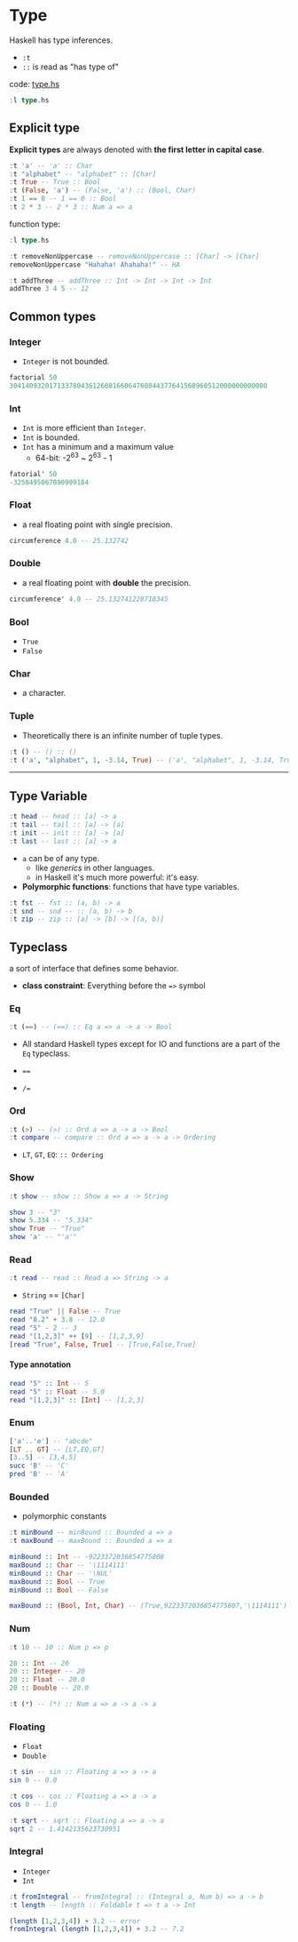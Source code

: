 # Type

Haskell has type inferences.

- `:t`
- `::` is read as "has type of"

code: [type.hs](../src/basic/type.hs)

```hs
:l type.hs
```

## Explicit type

**Explicit types** are always denoted with **the first letter in capital case**.

```hs
:t 'a' -- 'a' :: Char
:t "alphabet" -- "alphabet" :: [Char]
:t True -- True :: Bool
:t (False, 'a') -- (False, 'a') :: (Bool, Char)
:t 1 == 0 -- 1 == 0 :: Bool
:t 2 * 3 -- 2 * 3 :: Num a => a
```

function type:

```hs
:l type.hs

:t removeNonUppercase -- removeNonUppercase :: [Char] -> [Char]
removeNonUppercase "Hahaha! Ahahaha!" -- HA

:t addThree -- addThree :: Int -> Int -> Int -> Int
addThree 3 4 5 -- 12
```

## Common types

### Integer

- `Integer` is not bounded.

```hs
factorial 50
30414093201713378043612608166064768844377641568960512000000000000
```

### Int

- `Int` is more efficient than `Integer`.
- `Int` is bounded.
- `Int` has a minimum and a maximum value
  - 64-bit: -2<sup>63</sup> ~ 2<sup>63</sup> - 1

```hs
fatorial' 50
-3258495067890909184
```

### Float

- a real floating point with single precision.

```hs
circumference 4.0 -- 25.132742
```

### Double

- a real floating point with **double** the precision.

```hs
circumference' 4.0 -- 25.132741228718345
```

### Bool

- `True`
- `False`

### Char

- a character.

### Tuple

- Theoretically there is an infinite number of tuple types.

```hs
:t () -- () :: ()
:t ('a', "alphabet", 1, -3.14, True) -- ('a', "alphabet", 1, -3.14, True) :: (Num c, Fractional d) => (Char, [Char], c, d, Bool)
```

---

## Type Variable

```hs
:t head -- head :: [a] -> a
:t tail -- tail :: [a] -> [a]
:t init -- init :: [a] -> [a]
:t last -- last :: [a] -> a
```

- `a` can be of any type.
  - like _generics_ in other languages.
  - in Haskell it's much more powerful: it's easy.
- **Polymorphic functions**: functions that have type variables.

```hs
:t fst -- fst :: (a, b) -> a
:t snd -- snd -- :: (a, b) -> b
:t zip -- zip :: [a] -> [b] -> [(a, b)]
```

## Typeclass

a sort of interface that defines some behavior.

- **class constraint**: Everything before the `=>` symbol

### Eq

```hs
:t (==) -- (==) :: Eq a => a -> a -> Bool
```

- All standard Haskell types except for IO and functions are a part of the `Eq` typeclass.

- `==`
- `/=`

### Ord

```hs
:t (>) -- (>) :: Ord a => a -> a -> Bool
:t compare -- compare :: Ord a => a -> a -> Ordering
```

- `LT`, `GT`, `EQ`: `:: Ordering`

### Show

```hs
:t show -- show :: Show a => a -> String
```

```hs
show 3 -- "3"
show 5.334 -- "5.334"
show True -- "True"
show 'a' -- "'a'"
```

### Read

```hs
:t read -- read :: Read a => String -> a
```

- `String` == `[Char]`

```hs
read "True" || False -- True
read "8.2" + 3.8 -- 12.0
read "5" - 2 -- 3
read "[1,2,3]" ++ [9] -- [1,2,3,9]
[read "True", False, True] -- [True,False,True]
```

#### Type annotation

```hs
read "5" :: Int -- 5
read "5" :: Float -- 5.0
read "[1,2,3]" :: [Int] -- [1,2,3]
```

### Enum

```hs
['a'..'e'] -- "abcde"
[LT .. GT] -- [LT,EQ,GT]
[3..5] -- [3,4,5]
succ 'B' -- 'C'
pred 'B' -- 'A'
```

### Bounded

- polymorphic constants

```hs
:t minBound -- minBound :: Bounded a => a
:t maxBound -- maxBound :: Bounded a => a
```

```hs
minBound :: Int -- -9223372036854775808
maxBound :: Char -- '\1114111'
minBound :: Char -- '\NUL'
maxBound :: Bool -- True
minBound :: Bool -- False

maxBound :: (Bool, Int, Char) -- (True,9223372036854775807,'\1114111')
```

### Num

```hs
:t 10 -- 10 :: Num p => p

20 :: Int -- 20
20 :: Integer -- 20
20 :: Float -- 20.0
20 :: Double -- 20.0
```

```hs
:t (*) -- (*) :: Num a => a -> a -> a
```

### Floating

- `Float`
- `Double`

```hs
:t sin -- sin :: Floating a => a -> a
sin 0 -- 0.0

:t cos -- cos :: Floating a => a -> a
cos 0 -- 1.0

:t sqrt -- sqrt :: Floating a => a -> a
sqrt 2 -- 1.4142135623730951
```

### Integral

- `Integer`
- `Int`

```hs
:t fromIntegral -- fromIntegral :: (Integral a, Num b) => a -> b
:t length -- length :: Foldable t => t a -> Int
```

```hs
(length [1,2,3,4]) + 3.2 -- error
fromIntegral (length [1,2,3,4]) + 3.2 -- 7.2
```
